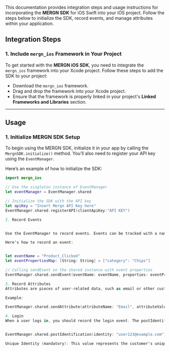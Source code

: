 This documentation provides integration steps and usage instructions for incorporating the **MERGN SDK** for iOS Swift into your iOS project. Follow the steps below to initialize the SDK, record events, and manage attributes within your application.

## Integration Steps

### 1. Include `mergn_ios` Framework in Your Project

To get started with the **MERGN iOS SDK**, you need to integrate the `mergn_ios` framework into your Xcode project. Follow these steps to add the SDK to your project:

- Download the `mergn_ios` framework.
- Drag and drop the framework into your Xcode project.
- Ensure that the framework is properly linked in your project's **Linked Frameworks and Libraries** section.

---

## Usage

### 1. Initialize MERGN SDK Setup

To begin using the MERGN SDK, initialize it in your app by calling the `MergnSDK.initialize()` method. You’ll also need to register your API key using the `EventManager`.

Here’s an example of how to initialize the SDK:

```swift
import mergn_ios

// Use the singleton instance of EventManager
let eventManager = EventManager.shared

// Initialize the SDK with the API key
let apiKey = "Insert Mergn API Key here"
EventManager.shared.registerAPI(clientApiKey:"API KEY")

2. Record Events


Use the EventManager to record events. Events can be tracked with a name and optional properties, such as user actions or product details.

Here's how to record an event:


let eventName = "Product_Clicked"
let eventPropertiesMap: [String: String] = ["category": "Chips"]

// Calling sendEvent on the shared instance with event properties
EventManager.shared.sendEvent(eventName: eventName, properties: eventPropertiesMap)

3. Record Attributes
Attributes are pieces of user-related data, such as email or other custom data points. To record attributes, use the sendAttribute method.

Example:

EventManager.shared.sendAttribute(attributeName: "Email", attributeValue: "user@example.com")

4. Login
When a user logs in, you should record the login event. The postIdentification method allows you to send a unique identity for the user (such as an ID or email) to the MERGN SDK.


EventManager.shared.postIdentification(identity: "user123@example.com")

Unique Identity (mandatory): This value represents the customer's unique identity in your database, such as an ID or email.
